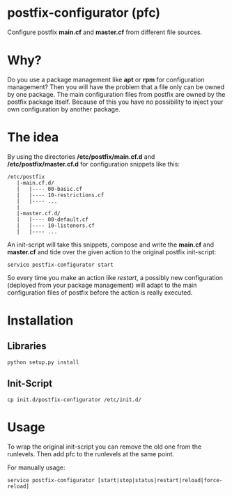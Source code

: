 postfix-configurator (pfc)
==========================

Configure postfix **main.cf** and **master.cf** from different file sources.

Why?
====
Do you use a package management like **apt** or **rpm** for configuration management? Then you will have the problem that a file only can be owned by one package. The main configuration files from postfix are owned by the postfix package itself. Because of this you have no possibility to inject your own configuration by another package.

The idea
========
By using the directories **/etc/postfix/main.cf.d** and **/etc/postfix/master.cf.d** for configuration snippets like this:

    /etc/postfix
       |-main.cf.d/
       |   |---- 00-basic.cf
       |   |---- 10-restrictions.cf
       |   |---- ...
       |
       |-master.cf.d/
       |   |---- 00-default.cf
       |   |---- 10-listeners.cf
       |   |---- ...

An init-script will take this snippets, compose and write the **main.cf** and **master.cf** and tide over the given action to the original postfix init-script:

    service postfix-configurator start
    
So every time you make an action like *restart*, a possibly new configuration (deployed from your package management) will adapt to the main configuration files of postfix before the action is really executed.

Installation
============
Libraries
---------

    python setup.py install
    
Init-Script
-----------

    cp init.d/postfix-configurator /etc/init.d/

Usage
=====
To wrap the original init-script you can remove the old one from the runlevels. Then add pfc to the runlevels at the same point.

For manually usage:

    service postfix-configurator [start|stop|status|restart|reload|force-reload]
    
